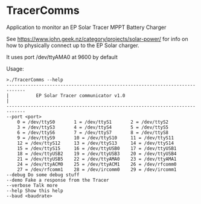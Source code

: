 TracerComms
===========

Application to monitor an EP Solar Tracer MPPT Battery Charger

See https://www.john.geek.nz/category/projects/solar-power/ for info on how to physically connect up to the EP Solar charger.

It uses port /dev/ttyAMA0 at 9600 by default

Usage:
```
>./TracerComms --help
-----------------------------------------------------------------------------
|          EP Solar Tracer communicator v1.0                                |
-----------------------------------------------------------------------------
--port <port>
    0 = /dev/ttyS0       1 = /dev/ttyS1       2 = /dev/ttyS2   
    3 = /dev/ttyS3       4 = /dev/ttyS4       5 = /dev/ttyS5   
    6 = /dev/ttyS6       7 = /dev/ttyS7       8 = /dev/ttyS8   
    9 = /dev/ttyS9       10 = /dev/ttyS10     11 = /dev/ttyS11 
    12 = /dev/ttyS12     13 = /dev/ttyS13     14 = /dev/ttyS14 
    15 = /dev/ttyS15     16 = /dev/ttyUSB0    17 = /dev/ttyUSB1
    18 = /dev/ttyUSB2    19 = /dev/ttyUSB3    20 = /dev/ttyUSB4
    21 = /dev/ttyUSB5    22 = /dev/ttyAMA0    23 = /dev/ttyAMA1
    24 = /dev/ttyACM0    25 = /dev/ttyACM1    26 = /dev/rfcomm0
    27 = /dev/rfcomm1    28 = /dev/ircomm0    29 = /dev/ircomm1
--debug Do some debug stuff
--demo Fake a response from the Tracer
--verbose Talk more
--help Show this help
--baud <baudrate>
```